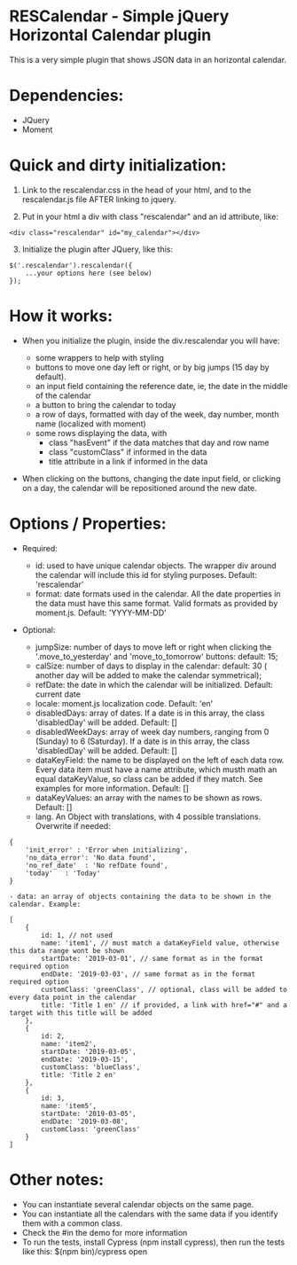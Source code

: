 # RESCalendar - Simple jQuery Horizontal Calendar plugin

This is a very simple plugin that shows JSON data in an horizontal calendar.

# Dependencies:
- JQuery
- Moment




# Quick and dirty initialization:
	
1. Link to the rescalendar.css in the head of your html, and to the rescalendar.js file AFTER linking to jquery.

2. Put in your html a div with class "rescalendar" and an id attribute, like:
		
```
<div class="rescalendar" id="my_calendar"></div>
```

3. Initialize the plugin after JQuery, like this:

```
$('.rescalendar').rescalendar({
	...your options here (see below)
});
```


# How it works:

- When you initialize the plugin, inside the div.rescalendar you will have:
	
	- some wrappers to help with styling
	- buttons to move one day left or right, or by big jumps (15 day by default).
	- an input field containing the reference date, ie, the date in the middle of the calendar
	- a button to bring the calendar to today
	- a row of days, formatted with day of the week, day number, month name (localized with moment)
	- some rows displaying the data, with
		- class "hasEvent" if the data matches that day and row name
		- class "customClass" if informed in the data
		- title attribute in a link if informed in the data

- When clicking on the buttons, changing the date input field, or clicking on a day, the calendar will be repositioned around the new date.



# Options / Properties:

- Required:
	- id: used to have unique calendar objects. The wrapper div around the calendar will include this id for styling purposes. Default: 'rescalendar'
	- format: date formats used in the calendar. All the date properties in the data must have this same format. Valid formats as provided by moment.js. Default: 'YYYY-MM-DD'
	

- Optional:
	- jumpSize: number of days to move left or right when clicking the '.move_to_yesterday' and 'move_to_tomorrow' buttons: default: 15;
	- calSize: number of days to display in the calendar: default: 30 ( another day will be added to make the calendar symmetrical);
	- refDate: the date in which the calendar will be initialized. Default: current date
	- locale: moment.js localization code. Default: 'en'
	- disabledDays: array of dates. If a date is in this array, the class 'disabledDay' will be added. Default: []
	- disabledWeekDays: array of week day numbers, ranging from 0 (Sunday) to 6 (Saturday). If a date is in this array, the class 'disabledDay' will be added. Default: []
	- dataKeyField: the name to be displayed on the left of each data row. Every data item must have a name attribute, which musth math an equal dataKeyValue, so class can be added if they match. See examples for more information. Default: []
	- dataKeyValues: an array with the names to be shown as rows. Default: []
	- lang. An Object with translations, with 4 possible translations. Overwrite if needed:
```
{
    'init_error' : 'Error when initializing',
    'no_data_error': 'No data found',
    'no_ref_date'  : 'No refDate found',
    'today'   : 'Today'
}
```
    - data: an array of objects containing the data to be shown in the calendar. Example:
```	
[
    {
        id: 1, // not used
        name: 'item1', // must match a dataKeyField value, otherwise this data range wont be shown
        startDate: '2019-03-01', // same format as in the format required option
        endDate: '2019-03-03', // same format as in the format required option
        customClass: 'greenClass', // optional, class will be added to every data point in the calendar
        title: 'Title 1 en' // if provided, a link with href="#" and a target with this title will be added
    },
    {
        id: 2,
        name: 'item2',
        startDate: '2019-03-05',
        endDate: '2019-03-15',
        customClass: 'blueClass',
        title: 'Title 2 en'
    },
    {
        id: 3,
        name: 'item5',
        startDate: '2019-03-05',
        endDate: '2019-03-08',
        customClass: 'greenClass'
    }
]
```


# Other notes:

- You can instantiate several calendar objects on the same page. 
- You can instantiate all the calendars with the same data if you identify them with a common class.
- Check the #in the demo for more information
- To run the tests, install Cypress (npm install cypress), then run the tests like this: $(npm bin)/cypress open



